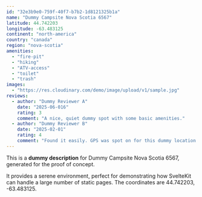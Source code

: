 ```yaml
---
id: "32e3b9e0-759f-40f7-b7b2-1d8121325b1a"
name: "Dummy Campsite Nova Scotia 6567"
latitude: 44.742203
longitude: -63.483125
continent: "north-america"
country: "canada"
region: "nova-scotia"
amenities:
  - "fire-pit"
  - "hiking"
  - "ATV-access"
  - "toilet"
  - "trash"
images:
  - "https://res.cloudinary.com/demo/image/upload/v1/sample.jpg"
reviews:
  - author: "Dummy Reviewer A"
    date: "2025-06-016"
    rating: 3
    comment: "A nice, quiet dummy spot with some basic amenities."
  - author: "Dummy Reviewer B"
    date: "2025-02-01"
    rating: 4
    comment: "Found it easily. GPS was spot on for this dummy location."
---
```


This is a **dummy description** for Dummy Campsite Nova Scotia 6567, generated for the proof of concept.

It provides a serene environment, perfect for demonstrating how SvelteKit can handle a large number of static pages. The coordinates are 44.742203, -63.483125.
